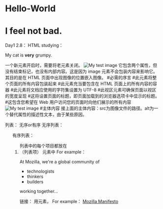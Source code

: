 # Hello-World
# I feel not bad.

Day1 2.8：
HTML studying：
<p>My cat is <strong>very</strong> grumpy.</p>
一个新元素开启时，需要将老元素关闭。
<img src="images/firefox-icon.png" alt="My test image" />
它包含两个属性，但没有结束标记，也没有内部内容。这是因为 image 元素不会包装内容来影响它。其目的是在 HTML 页面中出现图像的位置嵌入图像。</img>

<!doctype html>    #必需的序言
<html lang="en-US">   #<html></html>此元素将整个页面的所有内容包装起来
  <head>      #<head></head>此元素充当要包含在 HTML 页面上的所有内容的容器
    <meta charset="utf-8" />   #此元素将文档应使用的字符集设置为 UTF-8
    <meta name="viewport" content="width=device-width" />   #此视区元素可确保页面以视区的宽度呈现
    <title>My test page</title>    #这将设置页面的标题，即页面加载到的浏览器选项卡中显示的标题。
  </head>
  <body>   #<body></body>这包含您希望在 Web 用户访问您的页面时向他们展示的所有内容
    <img src="" alt="My test image" />  #主体内容
  </body>
</html>
         接上面的主体内容：src为图像文件的路径。alt为一个替代属性的描述性文本，由于某些原因。

  列表：  无序or有序
       无序列表：<ul>
       有序列表：<ol>
       列表中的每个项目都放在 <li> （列表项） 元素中
For example：
<p>At Mozilla, we're a global community of</p>

<ul>
  <li>technologists</li>
  <li>thinkers</li>
  <li>builders</li>
</ul>

<p>working together…</p>

链接：
用<a>元素，
For example：
<a href="https://www.mozilla.org/en-US/about/manifesto/">
  Mozilla Manifesto
</a>





     
